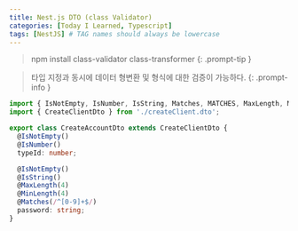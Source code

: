 ```yaml
---
title: Nest.js DTO (class Validator)
categories: [Today I Learned, Typescript]
tags: [NestJS] # TAG names should always be lowercase
---
```


> npm install class-validator class-transformer 
{: .prompt-tip }

> 타입 지정과 동시에 데이터 형변환 및 형식에 대한 검증이 가능하다.
{: .prompt-info }


```ts
import { IsNotEmpty, IsNumber, IsString, Matches, MATCHES, MaxLength, MinLength } from 'class-validator';
import { CreateClientDto } from './createClient.dto';

export class CreateAccountDto extends CreateClientDto {
  @IsNotEmpty()
  @IsNumber()
  typeId: number;

  @IsNotEmpty()
  @IsString()
  @MaxLength(4)
  @MinLength(4)
  @Matches(/^[0-9]+$/)
  password: string;
}

```

